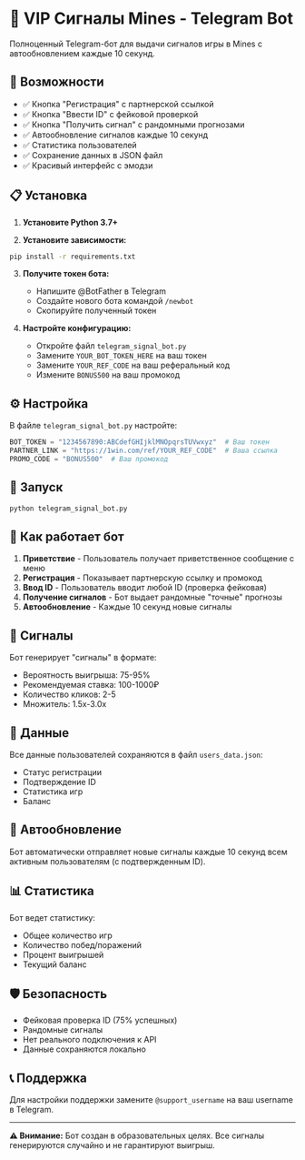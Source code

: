 # 🤖 VIP Сигналы Mines - Telegram Bot

Полноценный Telegram-бот для выдачи сигналов игры в Mines с автообновлением каждые 10 секунд.

## 🚀 Возможности

- ✅ Кнопка "Регистрация" с партнерской ссылкой
- ✅ Кнопка "Ввести ID" с фейковой проверкой
- ✅ Кнопка "Получить сигнал" с рандомными прогнозами
- ✅ Автообновление сигналов каждые 10 секунд
- ✅ Статистика пользователей
- ✅ Сохранение данных в JSON файл
- ✅ Красивый интерфейс с эмодзи

## 📋 Установка

1. **Установите Python 3.7+**

2. **Установите зависимости:**
```bash
pip install -r requirements.txt
```

3. **Получите токен бота:**
   - Напишите @BotFather в Telegram
   - Создайте нового бота командой `/newbot`
   - Скопируйте полученный токен

4. **Настройте конфигурацию:**
   - Откройте файл `telegram_signal_bot.py`
   - Замените `YOUR_BOT_TOKEN_HERE` на ваш токен
   - Замените `YOUR_REF_CODE` на ваш реферальный код
   - Измените `BONUS500` на ваш промокод

## ⚙️ Настройка

В файле `telegram_signal_bot.py` настройте:

```python
BOT_TOKEN = "1234567890:ABCdefGHIjklMNOpqrsTUVwxyz"  # Ваш токен
PARTNER_LINK = "https://1win.com/ref/YOUR_REF_CODE"  # Ваша ссылка
PROMO_CODE = "BONUS500"  # Ваш промокод
```

## 🎯 Запуск

```bash
python telegram_signal_bot.py
```

## 📱 Как работает бот

1. **Приветствие** - Пользователь получает приветственное сообщение с меню
2. **Регистрация** - Показывает партнерскую ссылку и промокод
3. **Ввод ID** - Пользователь вводит любой ID (проверка фейковая)
4. **Получение сигналов** - Бот выдает рандомные "точные" прогнозы
5. **Автообновление** - Каждые 10 секунд новые сигналы

## 🎰 Сигналы

Бот генерирует "сигналы" в формате:
- Вероятность выигрыша: 75-95%
- Рекомендуемая ставка: 100-1000₽
- Количество кликов: 2-5
- Множитель: 1.5x-3.0x

## 💾 Данные

Все данные пользователей сохраняются в файл `users_data.json`:
- Статус регистрации
- Подтверждение ID
- Статистика игр
- Баланс

## 🔄 Автообновление

Бот автоматически отправляет новые сигналы каждые 10 секунд всем активным пользователям (с подтвержденным ID).

## 📊 Статистика

Бот ведет статистику:
- Общее количество игр
- Количество побед/поражений
- Процент выигрышей
- Текущий баланс

## 🛡️ Безопасность

- Фейковая проверка ID (75% успешных)
- Рандомные сигналы
- Нет реального подключения к API
- Данные сохраняются локально

## 📞 Поддержка

Для настройки поддержки замените `@support_username` на ваш username в Telegram.

---

**⚠️ Внимание:** Бот создан в образовательных целях. Все сигналы генерируются случайно и не гарантируют выигрыш. 
